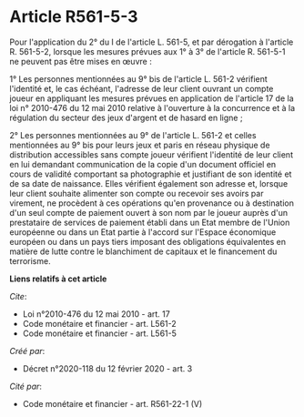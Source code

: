 # Article R561-5-3

Pour l'application du 2° du I de l'article L. 561-5, et par dérogation à l'article R. 561-5-2, lorsque les mesures prévues
aux 1° à 3° de l'article R. 561-5-1 ne peuvent pas être mises en œuvre : 

1° Les personnes mentionnées au 9° bis de l'article L. 561-2 vérifient l'identité et, le cas échéant, l'adresse de leur
client ouvrant un compte joueur en appliquant les mesures prévues en application de l'article 17 de la loi n° 2010-476 du 12
mai 2010 relative à l'ouverture à la concurrence et à la régulation du secteur des jeux d'argent et de hasard en ligne ; 

2° Les personnes mentionnées au 9° de l'article L. 561-2 et celles mentionnées au 9° bis pour leurs jeux et paris en réseau
physique de distribution accessibles sans compte joueur vérifient l'identité de leur client en lui demandant communication de
la copie d'un document officiel en cours de validité comportant sa photographie et justifiant de son identité et de sa date
de naissance. Elles vérifient également son adresse et, lorsque leur client souhaite alimenter son compte ou recevoir ses
avoirs par virement, ne procèdent à ces opérations qu'en provenance ou à destination d'un seul compte de paiement ouvert à
son nom par le joueur auprès d'un prestataire de services de paiement établi dans un Etat membre de l'Union européenne ou
dans un Etat partie à l'accord sur l'Espace économique européen ou dans un pays tiers imposant des obligations équivalentes
en matière de lutte contre le blanchiment de capitaux et le financement du terrorisme.

**Liens relatifs à cet article**

_Cite_:

  - Loi n°2010-476 du 12 mai 2010 - art. 17
  - Code monétaire et financier - art. L561-2
  - Code monétaire et financier - art. L561-5

_Créé par_:

  - Décret n°2020-118 du 12 février 2020 - art. 3

_Cité par_:

  - Code monétaire et financier - art. R561-22-1 (V)
